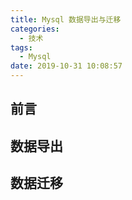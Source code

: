 ```yaml
---
title: Mysql 数据导出与迁移
categories:
  - 技术
tags:
  - Mysql
date: 2019-10-31 10:08:57
---
```


## 前言

## 数据导出

## 数据迁移
